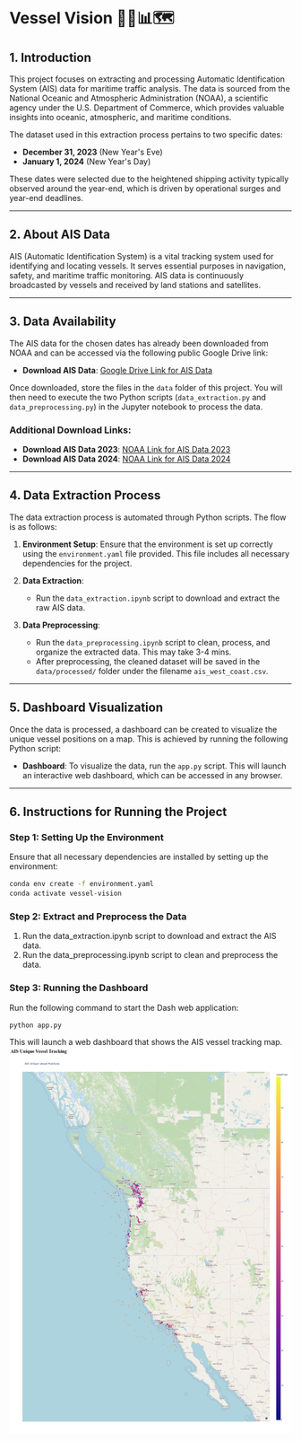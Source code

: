 # Vessel Vision 🚢🌊📊🗺️

## 1. Introduction
This project focuses on extracting and processing Automatic Identification System (AIS) data for maritime traffic analysis. The data is sourced from the National Oceanic and Atmospheric Administration (NOAA), a scientific agency under the U.S. Department of Commerce, which provides valuable insights into oceanic, atmospheric, and maritime conditions.

The dataset used in this extraction process pertains to two specific dates:
- **December 31, 2023** (New Year's Eve)
- **January 1, 2024** (New Year's Day)

These dates were selected due to the heightened shipping activity typically observed around the year-end, which is driven by operational surges and year-end deadlines.

---

## 2. About AIS Data
AIS (Automatic Identification System) is a vital tracking system used for identifying and locating vessels. It serves essential purposes in navigation, safety, and maritime traffic monitoring. AIS data is continuously broadcasted by vessels and received by land stations and satellites.

---

## 3. Data Availability
The AIS data for the chosen dates has already been downloaded from NOAA and can be accessed via the following public Google Drive link:

- **Download AIS Data**: [Google Drive Link for AIS Data](https://drive.google.com/drive/folders/1zxJuSRigLEg4iY1pnUgW-Z49s2TEKEip?usp=sharing)

Once downloaded, store the files in the `data` folder of this project. You will then need to execute the two Python scripts (`data_extraction.py` and `data_preprocessing.py`) in the Jupyter notebook to process the data.

### Additional Download Links:
- **Download AIS Data 2023**: [NOAA Link for AIS Data 2023](https://www.coast.noaa.gov/htdata/CMSP/AISDataHandler/2023/index.html)
- **Download AIS Data 2024**: [NOAA Link for AIS Data 2024](https://coast.noaa.gov/htdata/CMSP/AISDataHandler/2024/index.html)

---

## 4. Data Extraction Process
The data extraction process is automated through Python scripts. The flow is as follows:

1. **Environment Setup**: Ensure that the environment is set up correctly using the `environment.yaml` file provided. This file includes all necessary dependencies for the project.

2. **Data Extraction**:
   - Run the `data_extraction.ipynb` script to download and extract the raw AIS data.
   
3. **Data Preprocessing**:
   - Run the `data_preprocessing.ipynb` script to clean, process, and organize the extracted data. This may take 3-4 mins.
   - After preprocessing, the cleaned dataset will be saved in the `data/processed/` folder under the filename `ais_west_coast.csv`.

---

## 5. Dashboard Visualization
Once the data is processed, a dashboard can be created to visualize the unique vessel positions on a map. This is achieved by running the following Python script:

- **Dashboard**: To visualize the data, run the `app.py` script. This will launch an interactive web dashboard, which can be accessed in any browser.

---

## 6. Instructions for Running the Project

### Step 1: Setting Up the Environment
Ensure that all necessary dependencies are installed by setting up the environment:
```bash
conda env create -f environment.yaml
conda activate vessel-vision
```
### Step 2: Extract and Preprocess the Data
1. Run the data_extraction.ipynb script to download and extract the AIS data.
2. Run the data_preprocessing.ipynb script to clean and preprocess the data.

### Step 3: Running the Dashboard
Run the following command to start the Dash web application:
```bash
python app.py
```

This will launch a web dashboard that shows the AIS vessel tracking map.
![AIS Map](img/AIS_MAP.png)

